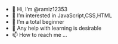 - 👋 Hi, I’m @ramiz12353
- 👀 I’m interested in JavaScript,CSS,HTML
- 🌱 I’m a total beginner
- 💞️ Any help with learning is desirable
- 📫 How to reach me ...

<!---
ramiz12353/ramiz12353 is a ✨ special ✨ repository because its `README.md` (this file) appears on your GitHub profile.
You can click the Preview link to take a look at your changes.
--->
